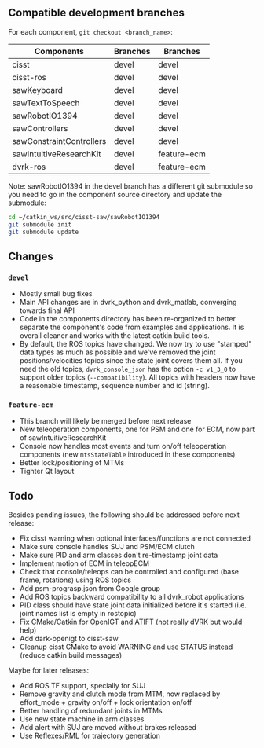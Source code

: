 ## Compatible development branches

For each component, `git checkout <branch_name>`:

| Components               | Branches      | Branches     |
| ------------------------ | ------------- |------------- |
| cisst                    | devel         | devel        |
| cisst-ros                | devel         | devel        |
| sawKeyboard              | devel         | devel        |
| sawTextToSpeech          | devel         | devel        |
| sawRobotIO1394           | devel         | devel        |
| sawControllers           | devel         | devel        |
| sawConstraintControllers | devel         | devel        |
| sawIntuitiveResearchKit  | devel         | feature-ecm  |
| dvrk-ros                 | devel         | feature-ecm  |

Note: sawRobotIO1394 in the devel branch has a different git submodule so you need to go in the component source directory and update the submodule:
```sh
cd ~/catkin_ws/src/cisst-saw/sawRobotIO1394
git submodule init
git submodule update
```

## Changes

### `devel`

* Mostly small bug fixes
* Main API changes are in dvrk_python and dvrk_matlab, converging towards final API 
* Code in the components directory has been re-organized to better separate the component's code from examples and applications.  It is overall cleaner and works with the latest catkin build tools.
* By default, the ROS topics have changed.  We now try to use "stamped" data types as much as possible and we've removed the joint positions/velocities topics since the state joint covers them all.  If you need the old topics, `dvrk_console_json` has the option `-c v1_3_0` to support older topics (`--compatibility`).  All topics with headers now have a reasonable timestamp, sequence number and id (string).

### `feature-ecm`

* This branch will likely be merged before next release
* New teleoperation components, one for PSM and one for ECM, now part of sawIntuitiveResearchKit
* Console now handles most events and turn on/off teleoperation components (new `mtsStateTable` introduced in these components)
* Better lock/positioning of MTMs
* Tighter Qt layout

## Todo

Besides pending issues, the following should be addressed before next release:
* Fix cisst warning when optional interfaces/functions are not connected
* Make sure console handles SUJ and PSM/ECM clutch
* Make sure PID and arm classes don't re-timestamp joint data
* Implement motion of ECM in teleopECM
* Check that console/teleops can be controlled and configured (base frame, rotations) using ROS topics
* Add psm-prograsp.json from Google group
* Add ROS topics backward compatibility to all dvrk_robot applications
* PID class should have state joint data initialized before it's started (i.e. joint names list is empty in rostopic)
* Fix CMake/Catkin for OpenIGT and ATIFT (not really dVRK but would help)
* Add dark-openigt to cisst-saw
* Cleanup cisst CMake to avoid WARNING and use STATUS instead (reduce catkin build messages)

Maybe for later releases:
* Add ROS TF support, specially for SUJ
* Remove gravity and clutch mode from MTM, now replaced by effort_mode + gravity on/off + lock orientation on/off
* Better handling of redundant joints in MTMs
* Use new state machine in arm classes
* Add alert with SUJ are moved without brakes released
* Use Reflexes/RML for trajectory generation
